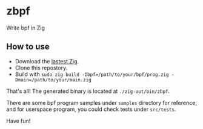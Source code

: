 # zbpf
Write bpf in Zig

## How to use

- Download the [lastest Zig](https://ziglang.org/download/).
- Clone this repostory.
- Build with `sudo zig build -Dbpf=/path/to/your/bpf/prog.zig -Dmain=/path/to/your/main.zig`

That's all! The generated binary is located at `./zig-out/bin/zbpf`.

There are some bpf program samples under `samples` directory for reference,
and for userspace program, you could check tests under `src/tests`.

Have fun!



